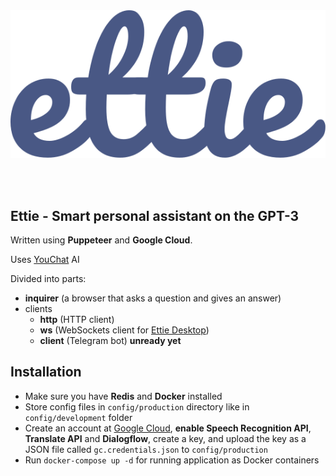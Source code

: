 </br>
</br>

<p align="center"><img src="./logo.svg"/></p>
</br>
</br>

## Ettie - Smart personal assistant on the GPT-3
Written using **Puppeteer** and **Google Cloud**.

Uses [YouChat](https://you.com) AI

Divided into parts:
- **inquirer** (a browser that asks a question and gives an answer)
- clients
  - **http** (HTTP client)
  - **ws** (WebSockets client for [Ettie Desktop](https://github.com/ettiebot/desktop))
  - **client** (Telegram bot) **unready yet**
## Installation
- Make sure you have **Redis** and **Docker** installed
- Store config files in `config/production` directory like in `config/development` folder
- Create an account at [Google Cloud](https://cloud.google.com), **enable Speech Recognition API**, **Translate API** and **Dialogflow**, create a key, and upload the key as a JSON file called `gc.credentials.json` to `config/production`
- Run ``docker-compose up -d`` for running application as Docker containers
